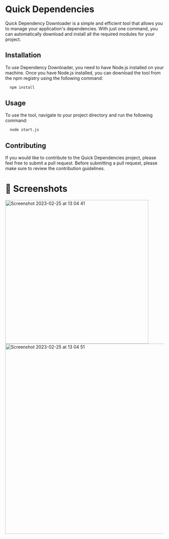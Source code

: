 # Quick Dependencies
Quick Dependency Downloader is a simple and efficient tool that allows you to manage your application's dependencies. With just one command, you can automatically download and install all the required modules for your project.

## Installation
To use Dependency Downloader, you need to have Node.js installed on your machine. Once you have Node.js installed, you can download the tool from the npm registry using the following command:

```bash
  npm install
```
## Usage
To use the tool, navigate to your project directory and run the following command:

```bash
  node start.js
```

## Contributing
If you would like to contribute to the Quick Dependencies project, please feel free to submit a pull request. Before submitting a pull request, please make sure to review the contribution guidelines.


# 📸 Screenshots
<img width="455" alt="Screenshot 2023-02-25 at 13 04 41" src="https://user-images.githubusercontent.com/56169582/221351242-d0860a2b-ff68-4e4c-aa97-b94bd4f2010b.png">

<img width="603" alt="Screenshot 2023-02-25 at 13 04 51" src="https://user-images.githubusercontent.com/56169582/221351196-5a8fe156-a115-49e3-92da-298fc1b918c4.png">
